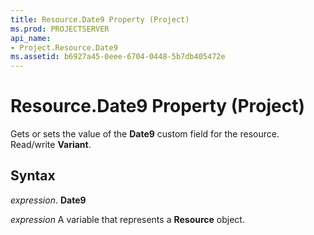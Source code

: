 ```yaml
---
title: Resource.Date9 Property (Project)
ms.prod: PROJECTSERVER
api_name:
- Project.Resource.Date9
ms.assetid: b6927a45-0eee-6704-0448-5b7db405472e
---
```



# Resource.Date9 Property (Project)

Gets or sets the value of the  **Date9** custom field for the resource. Read/write **Variant**.


## Syntax

 _expression_. **Date9**

 _expression_ A variable that represents a **Resource** object.


